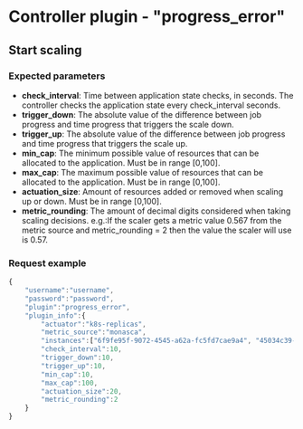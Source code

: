 # Controller plugin - "progress_error"

## Start scaling
### Expected parameters
* **check_interval**: Time between application state checks, in seconds. The controller checks the application state every check_interval seconds.
* **trigger_down**: The absolute value of the difference between job progress and time progress that triggers the scale down.
* **trigger_up**: The absolute value of the difference between job progress and time progress that triggers the scale up. 
* **min_cap**: The minimum possible value of resources that can be allocated to the application. Must be in range [0,100].
* **max_cap**: The maximum possible value of resources that can be allocated to the application. Must be in range [0,100].
* **actuation_size**: Amount of resources added or removed when scaling up or down. Must be in range [0,100].
* **metric_rounding**: The amount of decimal digits considered when taking scaling decisions. e.g.:If the scaler gets a metric value 0.567 from the metric source and metric_rounding = 2 then the value the scaler will use is 0.57.

### Request example

```javascript
{
    "username":"username",
    "password":"password",
    "plugin":"progress_error",
    "plugin_info":{
        "actuator":"k8s-replicas",
        "metric_source":"monasca",
        "instances":["6f9fe95f-9072-4545-a62a-fc5fd7cae9a4", "45034c39-c280-4047-8b92-a8efb61bc589"],
        "check_interval":10,
        "trigger_down":10,
        "trigger_up":10,
        "min_cap":10,
        "max_cap":100,
        "actuation_size":20,
        "metric_rounding":2
    }
}
```
